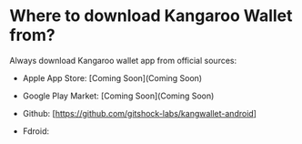 # Where to download Kangaroo Wallet from?

Always download Kangaroo wallet app from official sources:

- Apple App Store: [Coming Soon](Coming Soon)

- Google Play Market: [Coming Soon](Coming Soon)

- Github: [https://github.com/gitshock-labs/kangwallet-android]

- Fdroid:

